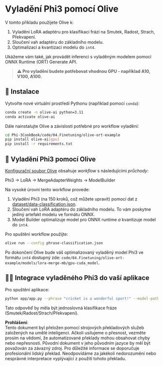# Vyladění Phi3 pomocí Olive

V tomto příkladu použijete Olive k:

1. Vyladění LoRA adaptéru pro klasifikaci frází na Smutek, Radost, Strach, Překvapení.
1. Sloučení vah adaptéru do základního modelu.
1. Optimalizaci a kvantizaci modelu do `int4`.

Ukážeme vám také, jak provádět inferenci s vyladěným modelem pomocí ONNX Runtime (ORT) Generate API.

> **⚠️ Pro vyladění budete potřebovat vhodnou GPU - například A10, V100, A100.**

## 💾 Instalace

Vytvořte nové virtuální prostředí Pythonu (například pomocí `conda`):

```bash
conda create -n olive-ai python=3.11
conda activate olive-ai
```

Dále nainstalujte Olive a závislosti potřebné pro workflow vyladění:

```bash
cd Phi-3CookBook/code/04.Finetuning/olive-ort-example
pip install olive-ai[gpu]
pip install -r requirements.txt
```

## 🧪 Vyladění Phi3 pomocí Olive
[Konfigurační soubor Olive](../../../../../code/03.Finetuning/olive-ort-example/phrase-classification.json) obsahuje *workflow* s následujícími *průchody*:

Phi3 -> LoRA -> MergeAdapterWeights -> ModelBuilder

Na vysoké úrovni tento workflow provede:

1. Vyladění Phi3 (na 150 kroků, což můžete upravit) pomocí dat z [dataset/data-classification.json](../../../../../code/03.Finetuning/olive-ort-example/dataset/dataset-classification.json).
1. Sloučení vah LoRA adaptéru do základního modelu. To vám poskytne jediný artefakt modelu ve formátu ONNX.
1. Model Builder optimalizuje model pro ONNX runtime *a* kvantizuje model do `int4`.

Pro spuštění workflow použijte:

```bash
olive run --config phrase-classification.json
```

Po dokončení Olive bude váš optimalizovaný vyladěný model Phi3 ve formátu `int4` dostupný zde: `code/04.Finetuning/olive-ort-example/models/lora-merge-mb/gpu-cuda_model`.

## 🧑‍💻 Integrace vyladěného Phi3 do vaší aplikace 

Pro spuštění aplikace:

```bash
python app/app.py --phrase "cricket is a wonderful sport!" --model-path models/lora-merge-mb/gpu-cuda_model
```

Tato odpověď by měla být jednoslovná klasifikace fráze (Smutek/Radost/Strach/Překvapení).

**Prohlášení**:  
Tento dokument byl přeložen pomocí strojových překladových služeb založených na umělé inteligenci. Ačkoli usilujeme o přesnost, vezměte prosím na vědomí, že automatizované překlady mohou obsahovat chyby nebo nepřesnosti. Původní dokument v jeho původním jazyce by měl být považován za závazný zdroj. Pro důležité informace se doporučuje profesionální lidský překlad. Neodpovídáme za jakékoli nedorozumění nebo nesprávné interpretace vyplývající z použití tohoto překladu.